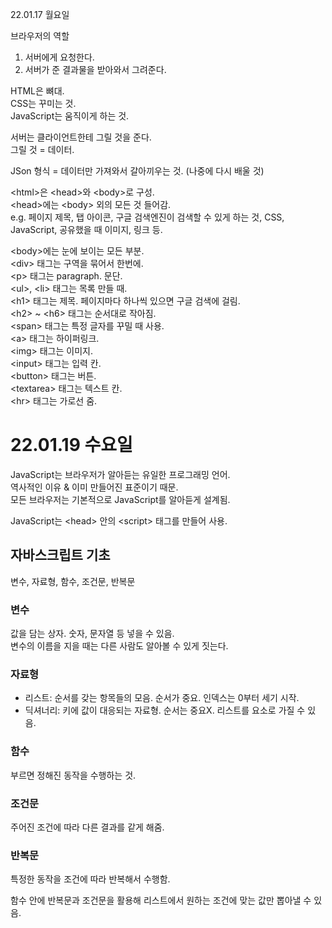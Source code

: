 22.01.17 월요일

브라우저의 역할
1. 서버에게 요청한다.
2. 서버가 준 결과물을 받아와서 그려준다.

HTML은 뼈대.   
CSS는 꾸미는 것.   
JavaScript는 움직이게 하는 것.   

서버는 클라이언트한테 그릴 것을 준다.   
그릴 것 = 데이터.   

JSon 형식 = 데이터만 가져와서 갈아끼우는 것. (나중에 다시 배울 것)   



\<html>은 \<head>와 \<body>로 구성.   
\<head>에는 \<body> 외의 모든 것 들어감.   
e.g. 페이지 제목, 탭 아이콘, 구글 검색엔진이 검색할 수 있게 하는 것, CSS, JavaScript, 공유했을 때 이미지, 링크 등.   

\<body>에는 눈에 보이는 모든 부분.   
\<div> 태그는 구역을 묶어서 한번에.   
\<p> 태그는 paragraph. 문단.   
\<ul>, \<li> 태그는 목록 만들 때.   
\<h1> 태그는 제목. 페이지마다 하나씩 있으면 구글 검색에 걸림.   
\<h2> ~ \<h6> 태그는 순서대로 작아짐.   
\<span> 태그는 특정 글자를 꾸밀 때 사용.   
\<a> 태그는 하이퍼링크.   
\<img> 태그는 이미지.   
\<input> 태그는 입력 칸.   
\<button> 태그는 버튼.   
\<textarea> 태그는 텍스트 칸.   
\<hr> 태그는 가로선 줌.


# 22.01.19 수요일   
JavaScript는 브라우저가 알아듣는 유일한 프로그래밍 언어.   
역사적인 이유 & 이미 만들어진 표준이기 때문.   
모든 브라우저는 기본적으로 JavaScript를 알아듣게 설계됨.   

JavaScript는 \<head> 안의 \<script> 태그를 만들어 사용.   

## 자바스크립트 기초
변수, 자료형, 함수, 조건문, 반복문

### 변수
값을 담는 상자. 숫자, 문자열 등 넣을 수 있음.   
변수의 이름을 지을 때는 다른 사람도 알아볼 수 있게 짓는다.

### 자료형
- 리스트: 순서를 갖는 항목들의 모음. 순서가 중요. 인덱스는 0부터 세기 시작.
- 딕셔너리: 키에 값이 대응되는 자료형. 순서는 중요X. 리스트를 요소로 가질 수 있음.

### 함수
부르면 정해진 동작을 수행하는 것.

### 조건문
주어진 조건에 따라 다른 결과를 같게 해줌.

### 반복문
특정한 동작을 조건에 따라 반복해서 수행함.

함수 안에 반복문과 조건문을 활용해 리스트에서 원하는 조건에 맞는 값만 뽑아낼 수 있음.   
